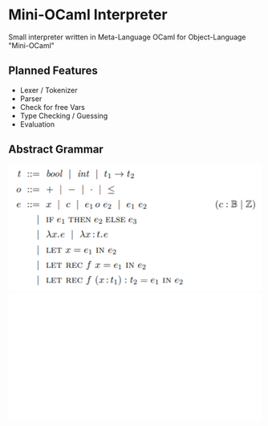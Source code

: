# Mini-OCaml Interpreter
Small interpreter written in Meta-Language OCaml for Object-Language "Mini-OCaml"

## Planned Features
- Lexer / Tokenizer
- Parser
- Check for free Vars
- Type Checking / Guessing
- Evaluation

## Abstract Grammar
![grammar-light-mode](https://raw.githubusercontent.com/david-prv/mini-ocaml/main/docs/grammar-light-mode.png#gh-light-mode-only)
![grammar-dark-mode](https://raw.githubusercontent.com/david-prv/mini-ocaml/main/docs/grammar-dark-mode.png#gh-dark-mode-only)
